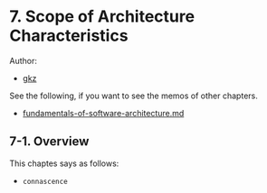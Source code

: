 # 7. Scope of Architecture Characteristics

Author:
  - [gkz](https://twitter.com/gkzvoice)

See the following, if you want to see the memos of other chapters.
  - [fundamentals-of-software-architecture.md](../fundamentals-of-software-architecture.md)


## 7-1. Overview

This chaptes says as follows:
 - `connascence`

